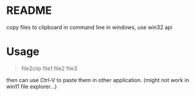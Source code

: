 # README

copy files to clipboard in command line in windows, use win32 api

# Usage

> file2clip file1 file2 file3

then can use Ctrl-V to paste them in other application. (might not work in win11 file explorer...)